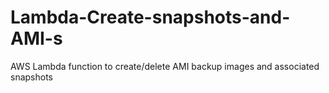 # Lambda-Create-snapshots-and-AMI-s
AWS Lambda function to create/delete AMI backup images and associated snapshots

